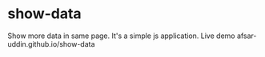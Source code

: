 # show-data
Show more data in same page. It's a simple js application. Live demo afsar-uddin.github.io/show-data
